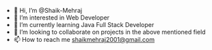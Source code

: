 - 👋 Hi, I’m @Shaik-Mehraj
- 👀 I’m interested in Web Developer
- 🌱 I’m currently learning Java Full Stack Developer
- 💞️ I’m looking to collaborate on projects in the above mentioned field
- 📫 How to reach me shaikmehraj2001@gmail.com

<!---
Shaik-Mehraj/Shaik-Mehraj is a ✨ special ✨ repository because its `README.md` (this file) appears on your GitHub profile.
You can click the Preview link to take a look at your changes.
--->
